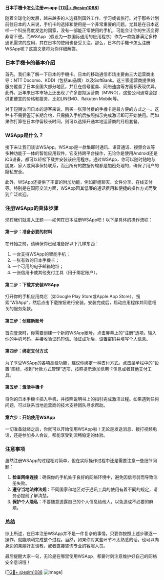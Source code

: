 **日本手機卡怎么注册wsapp [[TG💪+ @esim1088](https://t.me/s/esim1088)]**

随着全球化的发展，越来越多的人选择到国外工作、学习或者旅行。对于那些计划前往日本的人来说，手机卡的选择和使用是一个非常重要的问题。尤其是在日本这样一个科技高度发达的国家，没有一部能正常使用的手机，可能会让你的生活变得非常不便。而WSApp（假设为一款国际通用的应用程序）作为一款能够满足多种通讯需求的应用，其在日本的使用也备受关注。那么，日本的手機卡怎么注册WSApp呢？这篇文章将为你详细解答。

### 日本手機卡的基本介绍

首先，我们来了解一下日本的手機卡。日本的移动通信市场主要由三大运营商主导：NTT Docomo、KDDI（包括au品牌）以及SoftBank。这三家运营商提供的服务覆盖了日本全国大部分地区，并且在信号覆盖、网络速度等方面都表现优异。此外，近年来日本市场上还出现了许多虚拟运营商（MVNO），这些公司通常会提供更便宜的价格和服务，比如LINEMO、Rakuten Mobile等。

对于短期访问日本的游客来说，购买一张预付费的手機卡是最方便的方式之一。这种卡不需要签订长期合约，只需插入手机后按照指示完成激活即可开始使用。而如果你打算在日本停留较长时间，则可以选择开通本地运营商的月租套餐。

### WSApp是什么？

接下来让我们谈谈WSApp。WSApp是一款集即时通讯、语音通话、视频会议等多种功能于一体的智能应用软件。它支持跨平台操作，无论你是使用Android还是iOS设备，都可以轻松下载并安装该应用程序。通过WSApp，你可以随时随地与朋友、家人或同事保持联系，而且所有的数据传输都是加密处理的，确保了用户的隐私安全。

此外，WSApp还提供了丰富的附加功能，例如群组聊天、文件分享、在线支付等。特别是在国际交流方面，WSApp因其低廉的通话费用和便捷的操作方式而受到广泛欢迎。

### 注册WSApp的具体步骤

现在我们就进入正题——如何在日本注册WSApp吧！以下是具体的操作流程：

#### 第一步：准备必要的材料
在开始之前，请确保你已经准备好以下几样东西：
1. 一台支持WSApp的智能手机；
2. 一张有效的日本手機卡；
3. 一个可用的电子邮箱地址；
4. 一张信用卡或其他支付工具（用于绑定账户）。

#### 第二步：下载并安装WSApp
打开你的手机应用商店（如Google Play Store或Apple App Store），搜索“WSApp”，然后点击下载按钮进行安装。安装完成后，启动应用程序并同意相关的服务条款。

#### 第三步：创建新账号
首次登录时，你需要创建一个新的WSApp账号。点击屏幕上的“注册”选项，输入你的手机号码，并接收验证码短信。验证成功后，设置密码并填写个人信息。

#### 第四步：绑定支付方式
为了享受WSApp的各项高级功能，建议你绑定一种支付方式。点击菜单栏中的“设置”图标，找到“付款方式管理”选项，按照提示添加信用卡信息或者其他支付工具。

#### 第五步：激活手機卡
将你的日本手機卡插入手机，并按照说明书上的指引完成激活过程。如果遇到任何问题，可以联系当地运营商的技术支持团队寻求帮助。

#### 第六步：开始使用WSApp
一切准备就绪之后，你就可以开始使用WSApp啦！无论是发送消息、拨打视频电话，还是参加多人会议，都能享受到流畅稳定的体验。

### 注意事项
虽然注册WSApp的过程相对简单，但在实际操作过程中还是需要注意一些细节问题：

1. **检查网络连接**：确保你的手机处于良好的网络环境中，避免因信号弱而导致注册失败。
2. **遵守当地法律法规**：不同国家和地区对于通讯工具的使用有着不同的规定，请务必提前了解清楚。
3. **保护个人隐私**：不要随意透露自己的个人信息给他人，以免造成不必要的麻烦。

### 总结

综上所述，在日本注册WSApp并不是一件复杂的事情，只要你按照上述步骤逐一操作，就能顺利完成整个过程。当然，如果你对某些环节不太熟悉的话，也可以向身边的亲朋好友请教，或者直接咨询专业的客服人员。

最后提醒大家一句，无论是在哪里使用WSApp，都要时刻注意维护好自己的网络安全意识哦！

[[TG💪+ @esim1088](https://t.me/s/esim1088) ![Image](https://i.postimg.cc/4NQfJmqS/Snipaste-2025-05-13-00-14-12.png)]